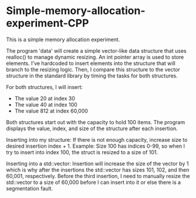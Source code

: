 # Simple-memory-allocation-experiment-CPP
This is a simple memory allocation experiment.

The program 'data' will create a simple vector-like data structure that uses realloc() 
to manage dynamic resizing. An int pointer array is used to store elements. I've 
hardcoded to insert elements into the structure that will branch to the resizing logic. 
Then, I compare this structure to the vector structure in the standard library by timing 
the tasks for both structures. 

For both structures, I will insert: 

- The value 20 at index 30   
- The value 40 at index 100
- The value 812 at index 60,000

Both structures start out with the capacity to hold 100 items. The program displays 
the value, index, and size of the structure after each insertion. 

Inserting into my structure:
If there is not enough capacity, increase size to desired insertion index + 1. 
Example: Size 100 has indices 0-99, so when I try to insert into index 100, the struct 
is resized to a size of 101.

Inserting into a std::vector:
Insertion will increase the size of the vector by 1 which is why after the insertions 
the std::vector has sizes 101, 102, and then 60,001, respectively. Before the third 
insertion, I need to manually resize the std::vector to a size of 60,000 before I can 
insert into it or else there is a segmentation fault. 
